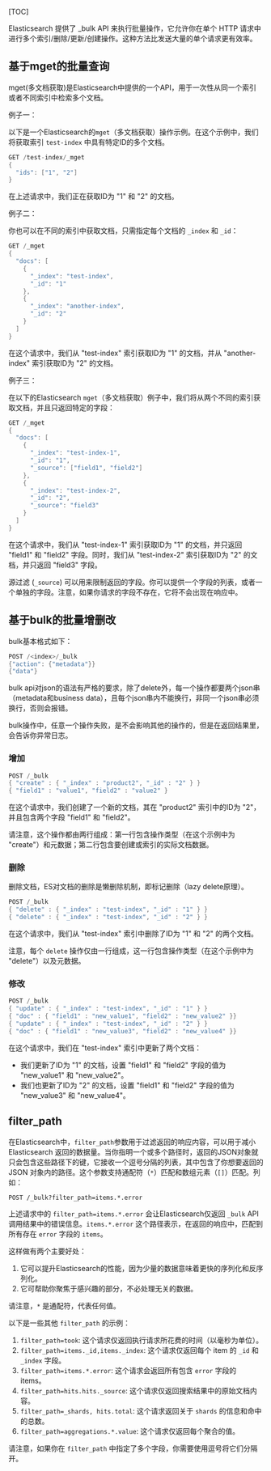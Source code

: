 [TOC]

Elasticsearch 提供了 _bulk API 来执行批量操作，它允许你在单个 HTTP 请求中进行多个索引/删除/更新/创建操作。这种方法比发送大量的单个请求更有效率。

## 基于mget的批量查询

mget(多文档获取)是Elasticsearch中提供的一个API，用于一次性从同一个索引或者不同索引中检索多个文档。

例子一：

以下是一个Elasticsearch的`mget`（多文档获取）操作示例。在这个示例中，我们将获取索引 `test-index` 中具有特定ID的多个文档。

```Java
GET /test-index/_mget
{
  "ids": ["1", "2"]
}
```

在上述请求中，我们正在获取ID为 "1" 和 "2" 的文档。

例子二：

你也可以在不同的索引中获取文档，只需指定每个文档的 `_index` 和 `_id`：

```Java
GET /_mget
{
  "docs": [
    {
      "_index": "test-index",
      "_id": "1"
    },
    {
      "_index": "another-index",
      "_id": "2"
    }
  ]
} 
```

在这个请求中，我们从 "test-index" 索引获取ID为 "1" 的文档，并从 "another-index" 索引获取ID为 "2" 的文档。

例子三：

在以下的Elasticsearch `mget`（多文档获取）例子中，我们将从两个不同的索引获取文档，并且只返回特定的字段：

```Java
GET /_mget
{
  "docs": [
    {
      "_index": "test-index-1",
      "_id": "1",
      "_source": ["field1", "field2"]
    },
    {
      "_index": "test-index-2",
      "_id": "2",
      "_source": "field3"
    }
  ]
}
```

在这个请求中，我们从 "test-index-1" 索引获取ID为 "1" 的文档，并只返回 "field1" 和 "field2" 字段。同时，我们从 "test-index-2" 索引获取ID为 "2" 的文档，并只返回 "field3" 字段。

源过滤 (`_source`) 可以用来限制返回的字段。你可以提供一个字段的列表，或者一个单独的字段。注意，如果你请求的字段不存在，它将不会出现在响应中。

## 基于bulk的批量增删改

bulk基本格式如下：

```Java
POST /<index>/_bulk 
{"action": {"metadata"}} 
{"data"}
```

bulk api对json的语法有严格的要求，除了delete外，每一个操作都要两个json串（metadata和business data），且每个json串内不能换行，非同一个json串必须换行，否则会报错。

bulk操作中，任意一个操作失败，是不会影响其他的操作的，但是在返回结果里，会告诉你异常日志。

### 增加

```Java
POST /_bulk
{ "create" : { "_index" : "product2", "_id" : "2" } }
{ "field1" : "value1", "field2" : "value2" }
```

在这个请求中，我们创建了一个新的文档，其在 "product2" 索引中的ID为 "2"，并且包含两个字段 "field1" 和 "field2"。

请注意，这个操作都由两行组成：第一行包含操作类型（在这个示例中为 "create"）和元数据；第二行包含要创建或索引的实际文档数据。

### 删除

删除文档，ES对文档的删除是懒删除机制，即标记删除（lazy delete原理）。

```Java
POST /_bulk
{ "delete" : { "_index" : "test-index", "_id" : "1" } }
{ "delete" : { "_index" : "test-index", "_id" : "2" } }
```

在这个请求中，我们从 "test-index" 索引中删除了ID为 "1" 和 "2" 的两个文档。

注意，每个 `delete` 操作仅由一行组成，这一行包含操作类型（在这个示例中为 "delete"）以及元数据。

### 修改

```Java
POST /_bulk
{ "update" : { "_index" : "test-index", "_id" : "1" } }
{ "doc" : { "field1" : "new_value1", "field2" : "new_value2" }}
{ "update" : { "_index" : "test-index", "_id" : "2" } }
{ "doc" : { "field1" : "new_value3", "field2" : "new_value4" }}
```

在这个请求中，我们在 "test-index" 索引中更新了两个文档：

- 我们更新了ID为 "1" 的文档，设置 "field1" 和 "field2" 字段的值为 "new_value1" 和 "new_value2"。
- 我们也更新了ID为 "2" 的文档，设置 "field1" 和 "field2" 字段的值为 "new_value3" 和 "new_value4"。

## filter_path

在Elasticsearch中，`filter_path`参数用于过滤返回的响应内容，可以用于减小 Elasticsearch 返回的数据量。当你指明一个或多个路径时，返回的JSON对象就只会包含这些路径下的键，它接收一个逗号分隔的列表，其中包含了你想要返回的 JSON 对象内的路径。这个参数支持通配符（`*`）匹配和数组元素（`[]`）匹配。列如：

```
POST /_bulk?filter_path=items.*.error
```

上述请求中的 `filter_path=items.*.error` 会让Elasticsearch仅返回 `_bulk` API调用结果中的错误信息。`items.*.error` 这个路径表示，在返回的响应中，匹配到所有存在 `error` 字段的 `items`。

这样做有两个主要好处：

1. 它可以提升Elasticsearch的性能，因为少量的数据意味着更快的序列化和反序列化。
2. 它可帮助你聚焦于感兴趣的部分，不必处理无关的数据。

请注意，`*` 是通配符，代表任何值。

以下是一些其他 `filter_path` 的示例：

1. `filter_path=took`: 这个请求仅返回执行请求所花费的时间（以毫秒为单位）。
2. `filter_path=items._id,items._index`: 这个请求仅返回每个 item 的 `_id` 和 `_index` 字段。
3. `filter_path=items.*.error`: 这个请求会返回所有包含 `error` 字段的 items。
4. `filter_path=hits.hits._source`: 这个请求仅返回搜索结果中的原始文档内容。
5. `filter_path=_shards, hits.total`: 这个请求返回关于 `shards` 的信息和命中的总数。
6. `filter_path=aggregations.*.value`: 这个请求仅返回每个聚合的值。

请注意，如果你在 `filter_path` 中指定了多个字段，你需要使用逗号将它们分隔开。